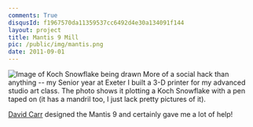 ```yaml
---
comments: True
disqusId: f1967570da11359537cc6492d4e30a134091f144
layout: project
title: Mantis 9 Mill
pic: /public/img/mantis.png
date: 2011-09-01
---
```

![Image of Koch Snowflake being drawn]({{site.baseurl}}{{page.pic}})
More of a social hack than anything -- my Senior year at Exeter I built a 3-D
printer for my advanced studio art class.  The photo shows it plotting a Koch
Snowflake with a pen taped on (it has a mandril too, I just lack pretty
pictures of it).


[David Carr](http://makeyourbot.org/mantis9-1)
 designed the Mantis 9 and certainly gave me a lot of help!
